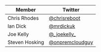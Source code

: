 | Member | Twitter |
| --- | --- |
| Chris Rhodes | [@chrisreboot](https://twitter.com/chrisreboot) |
| Ian Dick | [@mrdickuk](https://twitter.com/mrdickuk) |
| Joe Kelly | [@\_joekelly\_](https://twitter.com/_joekelly_) |
| Steven Hosking | [@onpremcloudguy](https://twitter.com/onpremcloudguy) |

